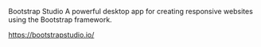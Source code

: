 Bootstrap Studio
A powerful desktop app for creating responsive websites using the Bootstrap framework.

https://bootstrapstudio.io/